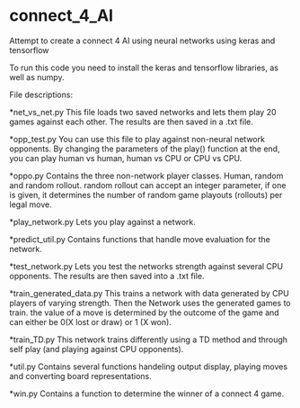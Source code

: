 # connect_4_AI
Attempt to create a connect 4 AI using neural networks using keras and tensorflow

To run this code you need to install the keras and tensorflow libraries, as well as numpy.

File descriptions:
  
*net_vs_net.py  This file loads two saved networks and lets them play 20 games against each other. The
    results are then saved in a .txt file.
    
 *opp_test.py  You can use this file to play against non-neural network opponents. By changing the parameters of 
    the play() function at the end, you can play human vs human, human vs CPU or CPU vs CPU.
   
 *oppo.py  Contains the three non-network player classes. Human, random and random rollout. random rollout can accept 
    an integer parameter, if one is given, it determines the number of random game playouts (rollouts) per legal move.
    
 *play_network.py  Lets you play against a network.
    
 *predict_util.py  Contains functions that handle move evaluation for the network.
    
  *test_network.py  Lets you test the networks strength against several CPU opponents. The results are then saved into a .txt file.
   
  *train_generated_data.py  This trains a network with data generated by CPU players of varying strength. Then the Network uses the generated games to train. the value of a move is determined by the outcome of the game and can either be 
    0(X lost or draw) or 1 (X won).
    
  *train_TD.py  This network trains differently using a TD method and through self play (and playing against CPU opponents).
  
  *util.py  Contains several functions handeling output display, playing moves and converting board representations.
    
  *win.py  Contains a function to determine the winner of a connect 4 game.
